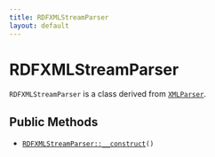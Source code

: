 ```yaml
---
title: RDFXMLStreamParser
layout: default
---
```


# RDFXMLStreamParser

<code>RDFXMLStreamParser</code> is a class derived from <code><a href="XMLParser">XMLParser</a></code>.

## Public Methods

* <code><a href="RDFXMLStreamParser%3A%3A__construct">RDFXMLStreamParser::__construct</a>()</code>

